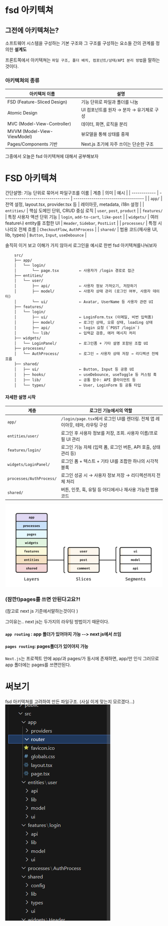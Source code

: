 # fsd 아키텍쳐

## 그전에 아키텍쳐는?


소프트웨어 시스템을 구성하는 기본 구조와 그 구조를 구성하는 요소들 간의 관계를 정의한 **설계도**

프론트쪽에서 아키텍쳐는 `파일 구조, 폴더 배치, 컴포넌트/상태/API 분리 방법`을 말하는것이다. 

### 아키텍쳐의 종류 

| 아키텍처 이름                     | 설명                         |
| --------------------------- | -------------------------- |
| FSD (Feature-Sliced Design) | 기능 단위로 파일과 폴더를 나눔          |
| Atomic Design               | UI 컴포넌트를 원자 → 분자 → 유기체로 구성 |
| MVC (Model-View-Controller) | 데이터, 화면, 로직을 분리            |
| MVVM (Model-View-ViewModel) | 뷰모델을 통해 상태를 중재             |
| Pages/Components 기반         | Next.js 초기에 자주 쓰이는 단순한 구조  |


그중에서 오늘은 fsd 아키텍쳐에 대해서 공부해보자

# FSD 아키텍쳐

간단설명: 기능 단위로 묶어서 파일구조를 이룸
| 계층           | 의미                                | 예시                                  |
| ------------ | --------------------------------- | ----------------------------------- |
| `app/`       | 전역 설정, layout.tsx, provider.tsx 등 | 레이아웃, metadata, i18n 설정             |
| `entities/`  | 핵심 도메인 단위, CRUD 중심 로직             | `user`, `post`, `product`           |
| `features/`  | 특정 사용자 액션 단위 기능                   | `login`, `add-to-cart`, `like-post` |
| `widgets/`   | 여러 feature나 entity를 조합한 UI        | `Header`, `Sidebar`, `PostList`     |
| `processes/` | 특정 시나리오 전체 흐름                     | `CheckoutFlow`, `AuthProcess`       |
| `shared/`    | 범용 코드(재사용 UI, lib, types)         | `Button`, `Input`, `useDebounce`    |


솔직히 이거 보고 이해가 가지 않아서 로그인을 예시로 한번 fsd 아키텍쳐를나눠보자

        src/
        ├── app/
        │   └── login/
        │       └── page.tsx         ← 사용자가 /login 경로로 접근
        ├── entities/
        │   └── user/
        │       ├── api/             ← 사용자 정보 가져오기, 저장하기
        │       ├── model/           ← 사용자 상태 관리 (로그인 여부, 사용자 데이터)
        │       └── ui/              ← Avatar, UserName 등 사용자 관련 UI
        ├── features/
        │   └── login/
        │       ├── ui/              ← LoginForm.tsx (이메일, 비번 입력폼)
        │       ├── model/           ← 로그인 상태, 오류 상태, loading 상태
        │       ├── api/             ← login 요청 (`POST /login`)
        │       └── lib/             ← 입력값 검증, 에러 메시지 처리
        ├── widgets/
        │   └── LoginPanel/          ← 로그인폼 + 기타 설명 포함된 조합 UI
        ├── processes/
        │   └── AuthProcess/         ← 로그인 → 사용자 상태 저장 → 리디렉션 전체 흐름
        ├── shared/
        │   ├── ui/                  ← Button, Input 등 공용 UI
        │   ├── hooks/               ← useDebounce, useToggle 등 커스텀 훅
        │   ├── lib/                 ← 공통 함수: API 클라이언트 등
        │   └── types/               ← User, LoginForm 등 공통 타입


#### 자세한 설명 시작

| 계층                       | 로그인 기능에서의 역할                                           |
| ------------------------ | ------------------------------------------------------ |
| `app/`                   | `/login/page.tsx`에서 로그인 UI를 렌더링. 전체 앱 레이아웃, 테마, 라우팅 구성 |
| `entities/user/`         | 로그인 후 사용자 정보를 저장, 조회. 사용자 이름/프로필 UI 관리                 |
| `features/login/`        | 로그인 기능 자체 (입력 폼, 로그인 버튼, API 호출, 상태 관리 등)              |
| `widgets/LoginPanel/`    | 로그인 폼 + 텍스트 + 기타 UI를 조합한 하나의 시각적 블록                    |
| `processes/AuthProcess/` | 로그인 성공 시 → 사용자 정보 저장 → 리디렉션까지 전체 처리                    |
| `shared/`                | 버튼, 인풋, 훅, 유틸 등 어디에서나 재사용 가능한 범용 코드                    |




![alt text](image-3.png)


### (잠깐!)pages를 쓰면 안된다고요?!
(참고로 next js 기준에서말하는것이다 )

그이유는..
next js는 두가지의 라우팅 방법이기 때문이다. 

#### `app routing` : app 폴더가 있어야지 가능 --> next js에서 쓰임 
#### `pages routing`: pages폴더가 있어야지 가능


`Next.js`는 프로젝트 안에 app/과 pages/가 동시에 존재하면, app/만 인식
그러므로 app 폴더에는 pages를 쓰면안된다. 



# 써보기
fsd 아키텍쳐를 고려하여 만든 파일구조.
(사실 이게 맞는지 모르겠다...)
![alt text](image-4.png)